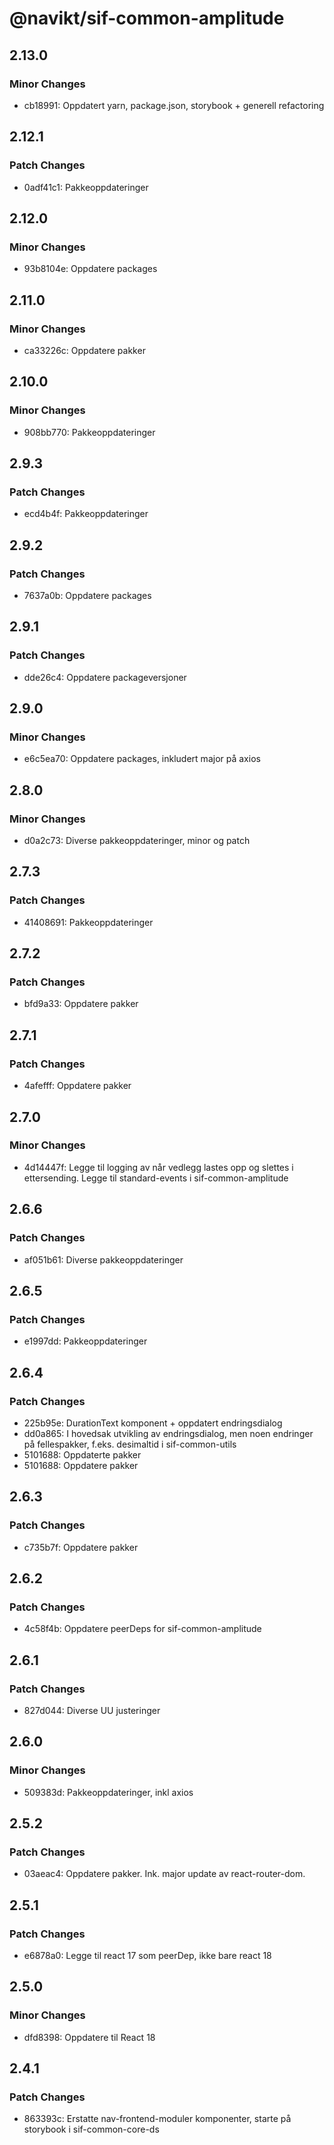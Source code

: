 # @navikt/sif-common-amplitude

## 2.13.0

### Minor Changes

-   cb18991: Oppdatert yarn, package.json, storybook + generell refactoring

## 2.12.1

### Patch Changes

-   0adf41c1: Pakkeoppdateringer

## 2.12.0

### Minor Changes

-   93b8104e: Oppdatere packages

## 2.11.0

### Minor Changes

-   ca33226c: Oppdatere pakker

## 2.10.0

### Minor Changes

-   908bb770: Pakkeoppdateringer

## 2.9.3

### Patch Changes

-   ecd4b4f: Pakkeoppdateringer

## 2.9.2

### Patch Changes

-   7637a0b: Oppdatere packages

## 2.9.1

### Patch Changes

-   dde26c4: Oppdatere packageversjoner

## 2.9.0

### Minor Changes

-   e6c5ea70: Oppdatere packages, inkludert major på axios

## 2.8.0

### Minor Changes

-   d0a2c73: Diverse pakkeoppdateringer, minor og patch

## 2.7.3

### Patch Changes

-   41408691: Pakkeoppdateringer

## 2.7.2

### Patch Changes

-   bfd9a33: Oppdatere pakker

## 2.7.1

### Patch Changes

-   4afefff: Oppdatere pakker

## 2.7.0

### Minor Changes

-   4d14447f: Legge til logging av når vedlegg lastes opp og slettes i ettersending. Legge til standard-events i sif-common-amplitude

## 2.6.6

### Patch Changes

-   af051b61: Diverse pakkeoppdateringer

## 2.6.5

### Patch Changes

-   e1997dd: Pakkeoppdateringer

## 2.6.4

### Patch Changes

-   225b95e: DurationText komponent + oppdatert endringsdialog
-   dd0a865: I hovedsak utvikling av endringsdialog, men noen endringer på fellespakker, f.eks. desimaltid i sif-common-utils
-   5101688: Oppdaterte pakker
-   5101688: Oppdatere pakker

## 2.6.3

### Patch Changes

-   c735b7f: Oppdatere pakker

## 2.6.2

### Patch Changes

-   4c58f4b: Oppdatere peerDeps for sif-common-amplitude

## 2.6.1

### Patch Changes

-   827d044: Diverse UU justeringer

## 2.6.0

### Minor Changes

-   509383d: Pakkeoppdateringer, inkl axios

## 2.5.2

### Patch Changes

-   03aeac4: Oppdatere pakker. Ink. major update av react-router-dom.

## 2.5.1

### Patch Changes

-   e6878a0: Legge til react 17 som peerDep, ikke bare react 18

## 2.5.0

### Minor Changes

-   dfd8398: Oppdatere til React 18

## 2.4.1

### Patch Changes

-   863393c: Erstatte nav-frontend-moduler komponenter, starte på storybook i sif-common-core-ds
